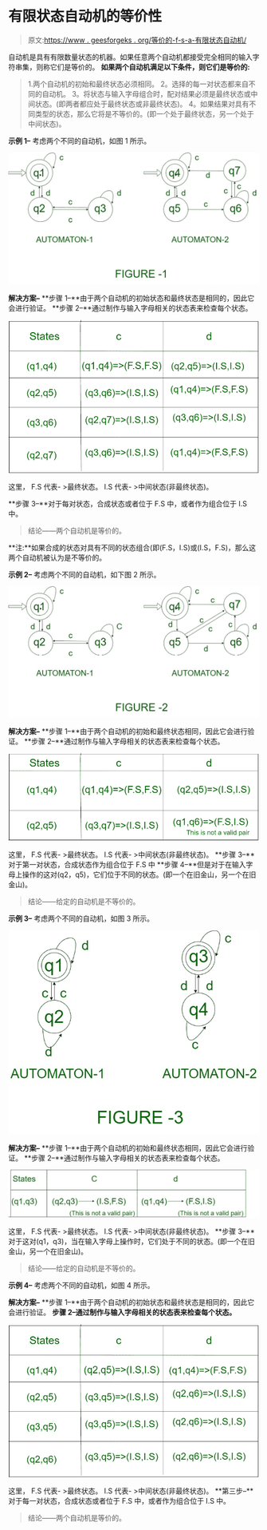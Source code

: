 # 有限状态自动机的等价性

> 原文:[https://www . geesforgeks . org/等价的-f-s-a-有限状态自动机/](https://www.geeksforgeeks.org/equivalence-of-f-s-a-finite-state-automata/)

自动机是具有有限数量状态的机器。如果任意两个自动机都接受完全相同的输入字符串集，则称它们是等价的。
**如果两个自动机满足以下条件，则它们是等价的:**

> 1.两个自动机的初始和最终状态必须相同。
> 2。选择的每一对状态都来自不同的自动机。
> 3。将状态与输入字母组合时，配对结果必须是最终状态或中间状态。(即两者都应处于最终状态或非最终状态)。
> 4。如果结果对具有不同类型的状态，那么它将是不等价的。(即一个处于最终状态，另一个处于中间状态)。

**示例 1–**
考虑两个不同的自动机，如图 1 所示。

![](img/e252d61521dd72548ccebf5b3bdbf6f3.png)

**解决方案–**
**步骤 1–**由于两个自动机的初始状态和最终状态是相同的，因此它会进行验证。
**步骤 2–**通过制作与输入字母相关的状态表来检查每个状态。

![](img/953bde5f0d04a07f0f21854650bfb94f.png)

这里，
F.S 代表- >最终状态。
I.S 代表- >中间状态(非最终状态)。

**步骤 3–**对于每对状态，合成状态或者位于 F.S 中，或者作为组合位于 I.S 中。

> 结论——两个自动机是等价的。

**注:**如果合成的状态对具有不同的状态组合(即(F.S，I.S)或(I.S，F.S)，那么这两个自动机被认为是不等价的。

**示例 2–**
考虑两个不同的自动机，如下图 2 所示。

![](img/991206d481523bb6d033b267f6a50499.png)

**解决方案–**
**步骤 1–**由于两个自动机的初始和最终状态相同，因此它会进行验证。
**步骤 2–**通过制作与输入字母相关的状态表来检查每个状态。

![](img/6eda014e003296fb899752522f055279.png)

这里，
F.S 代表- >最终状态。
I.S 代表- >中间状态(非最终状态)。
**步骤 3–**对于第一对状态，合成状态作为组合位于 F.S 中
**步骤 4–**但是对于在输入字母上操作的这对(q2，q5)，它们位于不同的状态。(即一个在旧金山，另一个在旧金山)。

> 结论——给定的自动机是不等价的。

**示例 3–**
考虑两个不同的自动机，如图 3 所示。

![](img/d3ccf6f06a431c91887f496deb078636.png)

**解决方案–**
**步骤 1–**由于两个自动机的初始和最终状态相同，因此它会进行验证。
**步骤 2–**通过制作与输入字母相关的状态表来检查每个状态。

![](img/75ea88ab36454821394c1a41ceaf6fd3.png)

这里，
F.S 代表- >最终状态。
I.S 代表- >中间状态(非最终状态)。
**步骤 3–**对于这对(q1，q3)，当在输入字母上操作时，它们处于不同的状态。(即一个在旧金山，另一个在旧金山)。

> 结论——给定的自动机是不等价的。

**示例 4–**
考虑两个不同的自动机，如图 4 所示。

**解决方案–**
**步骤 1–**由于两个自动机的初始状态和最终状态是相同的，因此它会进行验证。
**步骤 2–**通过制作与输入字母相关的状态表来检查每个状态**。**

![](img/15a2d83d1968665c6eedb4b7d24d2f3a.png)

这里，
F.S 代表- >最终状态。
I.S 代表- >中间状态(非最终状态)。
**第三步–**对于每一对状态，合成状态或者位于 F.S 中，或者作为组合位于 I.S 中。

> 结论——两个自动机是等价的。